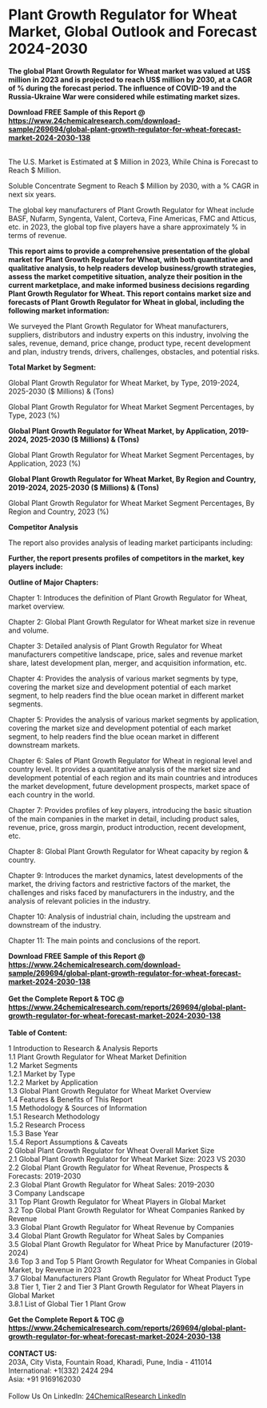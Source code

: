 <h1>Plant Growth Regulator for Wheat Market, Global Outlook and Forecast 2024-2030</h1><p><strong>The global Plant Growth Regulator for Wheat market was valued at US$ million in 2023 and is projected to reach US$ million by 2030, at a CAGR of % during the forecast period. The influence of COVID-19 and the Russia-Ukraine War were considered while estimating market sizes.</strong></p><p>
</p><p></p><div><b>Download FREE Sample of this Report @ 
            <a href="https://www.24chemicalresearch.com/download-sample/269694/global-plant-growth-regulator-for-wheat-forecast-market-2024-2030-138">
            https://www.24chemicalresearch.com/download-sample/269694/global-plant-growth-regulator-for-wheat-forecast-market-2024-2030-138</a></b></div><br><p>
</p><p>The U.S. Market is Estimated at $ Million in 2023, While China is Forecast to Reach $ Million.</p><p>
Soluble Concentrate Segment to Reach $ Million by 2030, with a % CAGR in next six years.</p><p>
The global key manufacturers of Plant Growth Regulator for Wheat include BASF, Nufarm, Syngenta, Valent, Corteva, Fine Americas, FMC and Atticus, etc. in 2023, the global top five players have a share approximately % in terms of revenue.</p><p>
<strong>This report aims to provide a comprehensive presentation of the global market for Plant Growth Regulator for Wheat, with both quantitative and qualitative analysis, to help readers develop business/growth strategies, assess the market competitive situation, analyze their position in the current marketplace, and make informed business decisions regarding Plant Growth Regulator for Wheat. This report contains market size and forecasts of Plant Growth Regulator for Wheat in global, including the following market information:</strong></p><p>
</p><p>
</p><p>We surveyed the Plant Growth Regulator for Wheat manufacturers, suppliers, distributors and industry experts on this industry, involving the sales, revenue, demand, price change, product type, recent development and plan, industry trends, drivers, challenges, obstacles, and potential risks.</p><p>
<strong>Total Market by Segment:</strong></p><p>
Global Plant Growth Regulator for Wheat Market, by Type, 2019-2024, 2025-2030 ($ Millions) &amp; (Tons)</p><p>
Global Plant Growth Regulator for Wheat Market Segment Percentages, by Type, 2023 (%)</p><p>
</p><p>
</p><p><strong>Global Plant Growth Regulator for Wheat Market, by Application, 2019-2024, 2025-2030 ($ Millions) &amp; (Tons)</strong></p><p>
Global Plant Growth Regulator for Wheat Market Segment Percentages, by Application, 2023 (%)</p><p>
</p><p>
</p><p><strong>Global Plant Growth Regulator for Wheat Market, By Region and Country, 2019-2024, 2025-2030 ($ Millions) &amp; (Tons)</strong></p><p>
Global Plant Growth Regulator for Wheat Market Segment Percentages, By Region and Country, 2023 (%)</p><p>
</p><p>
</p><p><strong>Competitor Analysis</strong></p><p>
The report also provides analysis of leading market participants including:</p><p>
</p><p>
</p><p><strong>Further, the report presents profiles of competitors in the market, key players include:</strong></p><p>
</p><p>
</p><p><strong>Outline of Major Chapters:</strong></p><p>
Chapter 1: Introduces the definition of Plant Growth Regulator for Wheat, market overview.</p><p>
Chapter 2: Global Plant Growth Regulator for Wheat market size in revenue and volume.</p><p>
Chapter 3: Detailed analysis of Plant Growth Regulator for Wheat manufacturers competitive landscape, price, sales and revenue market share, latest development plan, merger, and acquisition information, etc.</p><p>
Chapter 4: Provides the analysis of various market segments by type, covering the market size and development potential of each market segment, to help readers find the blue ocean market in different market segments.</p><p>
Chapter 5: Provides the analysis of various market segments by application, covering the market size and development potential of each market segment, to help readers find the blue ocean market in different downstream markets.</p><p>
Chapter 6: Sales of Plant Growth Regulator for Wheat in regional level and country level. It provides a quantitative analysis of the market size and development potential of each region and its main countries and introduces the market development, future development prospects, market space of each country in the world.</p><p>
Chapter 7: Provides profiles of key players, introducing the basic situation of the main companies in the market in detail, including product sales, revenue, price, gross margin, product introduction, recent development, etc.</p><p>
Chapter 8: Global Plant Growth Regulator for Wheat capacity by region &amp; country.</p><p>
Chapter 9: Introduces the market dynamics, latest developments of the market, the driving factors and restrictive factors of the market, the challenges and risks faced by manufacturers in the industry, and the analysis of relevant policies in the industry.</p><p>
Chapter 10: Analysis of industrial chain, including the upstream and downstream of the industry.</p><p>
Chapter 11: The main points and conclusions of the report.</p><div><b>Download FREE Sample of this Report @ 
            <a href="https://www.24chemicalresearch.com/download-sample/269694/global-plant-growth-regulator-for-wheat-forecast-market-2024-2030-138">
            https://www.24chemicalresearch.com/download-sample/269694/global-plant-growth-regulator-for-wheat-forecast-market-2024-2030-138</a></b></div><br><div><b>Get the Complete Report & TOC @ 
            <a href="https://www.24chemicalresearch.com/reports/269694/global-plant-growth-regulator-for-wheat-forecast-market-2024-2030-138">
            https://www.24chemicalresearch.com/reports/269694/global-plant-growth-regulator-for-wheat-forecast-market-2024-2030-138</a></b></div><br>
            <b>Table of Content:</b><p>1 Introduction to Research & Analysis Reports<br />
    1.1 Plant Growth Regulator for Wheat Market Definition<br />
    1.2 Market Segments<br />
        1.2.1 Market by Type<br />
        1.2.2 Market by Application<br />
    1.3 Global Plant Growth Regulator for Wheat Market Overview<br />
    1.4 Features & Benefits of This Report<br />
    1.5 Methodology & Sources of Information<br />
        1.5.1 Research Methodology<br />
        1.5.2 Research Process<br />
        1.5.3 Base Year<br />
        1.5.4 Report Assumptions & Caveats<br />
2 Global Plant Growth Regulator for Wheat Overall Market Size<br />
    2.1 Global Plant Growth Regulator for Wheat Market Size: 2023 VS 2030<br />
    2.2 Global Plant Growth Regulator for Wheat Revenue, Prospects & Forecasts: 2019-2030<br />
    2.3 Global Plant Growth Regulator for Wheat Sales: 2019-2030<br />
3 Company Landscape<br />
    3.1 Top Plant Growth Regulator for Wheat Players in Global Market<br />
    3.2 Top Global Plant Growth Regulator for Wheat Companies Ranked by Revenue<br />
    3.3 Global Plant Growth Regulator for Wheat Revenue by Companies<br />
    3.4 Global Plant Growth Regulator for Wheat Sales by Companies<br />
    3.5 Global Plant Growth Regulator for Wheat Price by Manufacturer (2019-2024)<br />
    3.6 Top 3 and Top 5 Plant Growth Regulator for Wheat Companies in Global Market, by Revenue in 2023<br />
    3.7 Global Manufacturers Plant Growth Regulator for Wheat Product Type<br />
    3.8 Tier 1, Tier 2 and Tier 3 Plant Growth Regulator for Wheat Players in Global Market<br />
        3.8.1 List of Global Tier 1 Plant Grow</p><div><b>Get the Complete Report & TOC @ 
            <a href="https://www.24chemicalresearch.com/reports/269694/global-plant-growth-regulator-for-wheat-forecast-market-2024-2030-138">
            https://www.24chemicalresearch.com/reports/269694/global-plant-growth-regulator-for-wheat-forecast-market-2024-2030-138</a></b></div><br><b>CONTACT US:</b><br>
            203A, City Vista, Fountain Road, Kharadi, Pune, India - 411014<br>
            International: +1(332) 2424 294<br>
            Asia: +91 9169162030 <br><br>
            Follow Us On LinkedIn: <a href="https://www.linkedin.com/company/24chemicalresearch/">24ChemicalResearch LinkedIn</a>